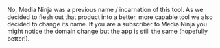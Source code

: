 No, Media Ninja was a previous name / incarnation of this tool. As we decided to flesh out that product into a better, more capable tool we also decided to change its name. If you are a subscriber to Media Ninja you might notice the domain change but the app is still the same (hopefully better!).